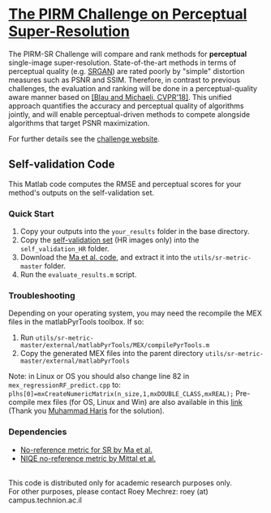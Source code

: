 # [The PIRM Challenge on Perceptual Super-Resolution](https://www.pirm2018.org/PIRM-SR.html)
The PIRM-SR Challenge will compare and rank methods for <b>perceptual</b> single-image super-resolution. State-of-the-art methods in terms of perceptual quality (e.g. [SRGAN](https://arxiv.org/pdf/1609.04802.pdf)) are rated poorly by "simple" distortion measures such as PSNR and SSIM. Therefore, in contrast to previous challenges, the evaluation and ranking will be done in a perceptual-quality aware manner based on [[Blau and Michaeli, CVPR'18]](https://arxiv.org/pdf/1711.06077.pdf). This unified approach quantifies the accuracy and perceptual quality of algorithms jointly, and will enable perceptual-driven methods to compete alongside algorithms that target PSNR maximization.

For further details see the [challenge website](https://www.pirm2018.org/PIRM-SR.html).

##  Self-validation Code
This Matlab code computes the RMSE and perceptual scores for your method's outputs on the self-validation set.

### Quick Start
1. Copy your outputs into the ```your_results``` folder in the base directory.
2. Copy the [self-validation set](https://www.pirm2018.org/PIRM-SR.html#data) (HR images only) into the ```self_validation_HR``` folder.
3. Download the [Ma et al. code](https://github.com/chaoma99/sr-metric), and extract it into the ```utils/sr-metric-master``` folder.
4. Run the ```evaluate_results.m``` script.

### Troubleshooting
Depending on your operating system, you may need the recompile the MEX files in the matlabPyrTools toolbox. If so:
1. Run ```utils/sr-metric-master/external/matlabPyrTools/MEX/compilePyrTools.m```
2. Copy the generated MEX files into the parent directory ```utils/sr-metric-master/external/matlabPyrTools```

Note: in Linux or OS you should also change line 82 in ```mex_regressionRF_predict.cpp``` to: ```plhs[0]=mxCreateNumericMatrix(n_size,1,mxDOUBLE_CLASS,mxREAL);``` 
Pre-compile mex files (for OS, Linux and Win) are also available in this [link ](https://www.dropbox.com/s/edm76nhxhiouezu/RF_Reg_C.zip?dl=0)(Thank you [Muhammad Haris](https://github.com/alterzero) for the solution).

### Dependencies
- [No-reference metric for SR by Ma et al.](https://sites.google.com/site/chaoma99/sr-metric)
- [NIQE no-reference metric by Mittal et al.](https://doi.org/10.1109/LSP.2012.2227726)


<br>This code is distributed only for academic research purposes only.
<br>For other purposes, please contact Roey Mechrez: roey (at) campus.technion.ac.il
